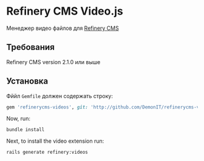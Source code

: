 # Refinery CMS Video.js

Менеджер видео файлов для [Refinery CMS](http://refinerycms.com)

## Требования
Refinery CMS version 2.1.0 или выше

## Установка
Фййл ``Gemfile`` должен содержать строку:

```ruby
gem 'refinerycms-videos', git: 'http://github.com/DemonIT/refinerycms-videos.git'
```

Now, run: 

    bundle install

Next, to install the video extension run:

    rails generate refinery:videos

